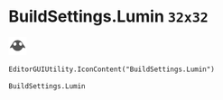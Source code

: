 # BuildSettings.Lumin `32x32`
<img src="/img/BuildSettings.Lumin.png" width=32 height=32>

``` CSharp
EditorGUIUtility.IconContent("BuildSettings.Lumin")
```
```
BuildSettings.Lumin
```
